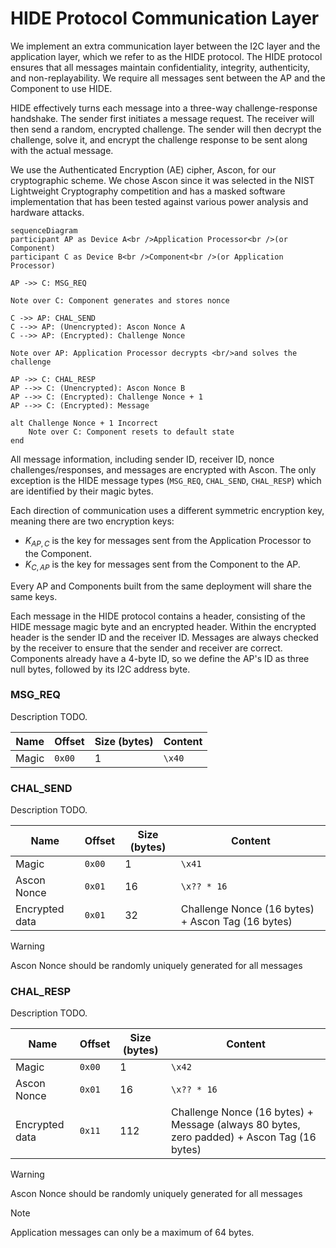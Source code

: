 # HIDE Protocol Communication Layer
We implement an extra communication layer between the I2C layer and the application layer, which we refer to as the HIDE protocol. The HIDE protocol ensures that all messages maintain confidentiality, integrity, authenticity, and non-replayability. We require all messages sent between the AP and the Component to use HIDE.

HIDE effectively turns each message into a three-way challenge-response handshake. The sender first initiates a message request. The receiver will then send a random, encrypted challenge. The sender will then decrypt the challenge, solve it, and encrypt the challenge response to be sent along with the actual message.

We use the Authenticated Encryption (AE) cipher, Ascon, for our cryptographic scheme. We chose Ascon since it was selected in the NIST Lightweight Cryptography competition and has a masked software implementation that has been tested against various power analysis and hardware attacks.

```mermaid
sequenceDiagram
participant AP as Device A<br />Application Processor<br />(or Component)
participant C as Device B<br />Component<br />(or Application Processor)

AP ->> C: MSG_REQ

Note over C: Component generates and stores nonce

C ->> AP: CHAL_SEND
C -->> AP: (Unencrypted): Ascon Nonce A
C -->> AP: (Encrypted): Challenge Nonce

Note over AP: Application Processor decrypts <br/>and solves the challenge

AP ->> C: CHAL_RESP
AP -->> C: (Unencrypted): Ascon Nonce B
AP -->> C: (Encrypted): Challenge Nonce + 1
AP -->> C: (Encrypted): Message

alt Challenge Nonce + 1 Incorrect
	Note over C: Component resets to default state
end
```

All message information, including sender ID, receiver ID, nonce challenges/responses, and messages are encrypted with Ascon. The only exception is the HIDE message types (`MSG_REQ`, `CHAL_SEND`, `CHAL_RESP`) which are identified by their magic bytes.

Each direction of communication uses a different symmetric encryption key, meaning there are two encryption keys:

- $K_{AP,C}$ is the key for messages sent from the Application Processor to the Component.
- $K_{C,AP}$ is the key for messages sent from the Component to the AP.

Every AP and Components built from the same deployment will share the same keys.

Each message in the HIDE protocol contains a header, consisting of the HIDE message magic byte and an encrypted header. Within the encrypted header is the sender ID and the receiver ID. Messages are always checked by the receiver to ensure that the sender and receiver are correct. Components already have a 4-byte ID, so we define the AP's ID as three null bytes, followed by its I2C address byte.

### MSG_REQ
Description TODO.

| Name      | Offset | Size (bytes) | Content |
| --------- | ------ | ------------ | ------- |
| Magic     | `0x00` | 1            | `\x40`  |

### CHAL_SEND
Description TODO.

| Name      | Offset | Size (bytes) | Content |
| --------- | ------ | ------------ | ------- |
| Magic     | `0x00` | 1            | `\x41`  |
| Ascon Nonce | `0x01` | 16         | `\x?? * 16`  |
| Encrypted data | `0x01` | 32   | Challenge Nonce (16 bytes) + Ascon Tag (16 bytes)  |

> [!WARNING]
> Ascon Nonce should be randomly uniquely generated for all messages

### CHAL_RESP
Description TODO.

| Name      | Offset | Size (bytes) | Content |
| --------- | ------ | ------------ | ------- |
| Magic     | `0x00` | 1            | `\x42`  |
| Ascon Nonce | `0x01` | 16         | `\x?? * 16`  |
| Encrypted data | `0x11` | 112  | Challenge Nonce (16 bytes) + Message (always 80 bytes, zero padded) + Ascon Tag (16 bytes)  |


> [!WARNING]
> Ascon Nonce should be randomly uniquely generated for all messages

> [!NOTE]  
> Application messages can only be a maximum of 64 bytes.
